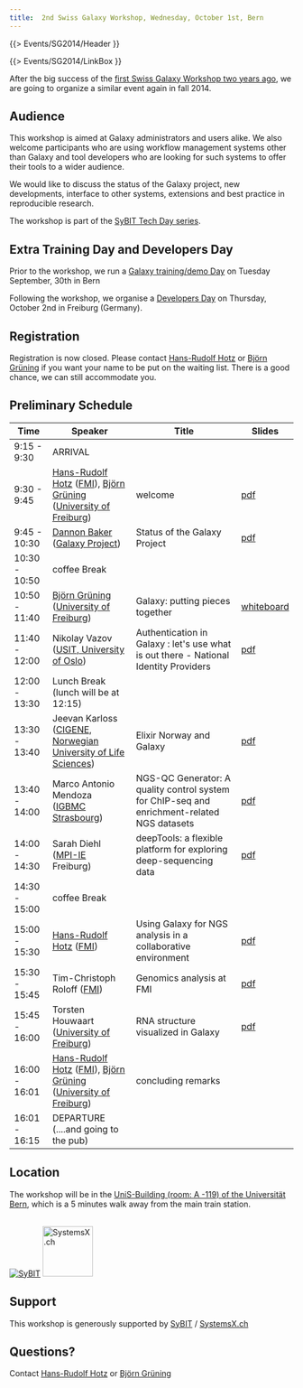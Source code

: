 ```yaml
---
title:  2nd Swiss Galaxy Workshop, Wednesday, October 1st, Bern 
---
```

{{> Events/SG2014/Header }}



{{> Events/SG2014/LinkBox }}

After the big success of the [first Swiss Galaxy Workshop two years ago](/src/events/Switzerland2012/index.md), we are going to organize a similar event again in fall 2014.


## Audience

This workshop is aimed at Galaxy administrators and users alike. We also welcome participants who are using workflow management systems other than Galaxy and tool developers who are looking for such systems to offer their tools to a wider audience.

We would like to discuss the status of the Galaxy project, new developments, interface to other systems, extensions and best practice in reproducible research.

The workshop is part of the [SyBIT Tech Day series](https://wiki.systemsx.ch/display/SyBIT).


## Extra Training Day and Developers Day

Prior to the workshop, we run a [Galaxy training/demo Day](/src/events/Switzerland2014/trainingday/index.md) on Tuesday September, 30th in Bern

Following the workshop, we organise a [Developers Day](/src/events/Germany2014/index.md) on Thursday, October 2nd in Freiburg (Germany).

## Registration

Registration is now closed. Please contact [Hans-Rudolf Hotz](/src/HansrudolfHotz/index.md) or [Björn Grüning](/src/BjoernGruening/index.md) if you want your name to be put on the waiting list. There is a good chance, we can still accommodate you. 

## Preliminary Schedule


| Time |  Speaker  |  Title  |  Slides  | 
| ---- | -------- | ------ | ------- | 
| 9:15 - 9:30 |  ARRIVAL  | 
| 9:30 - 9:45 |  [Hans-Rudolf Hotz](/src/HansrudolfHotz/index.md) ([FMI](http://www.fmi.ch/)), [Björn Grüning](/src/BjoernGruening/index.md) ([University of Freiburg](http://www.uni-freiburg.de/))  |  welcome  |  [pdf](PLACEHOLDER_ATTACHMENT_URL/src/welcome_20141001.pdf)   | 
| 9:45 - 10:30 |  [Dannon Baker](/src/DannonBaker/index.md) ([Galaxy Project](http://galaxyproject.org))  |  Status of the Galaxy Project  |  [pdf](PLACEHOLDER_ATTACHMENT_URL/src/SG2014T__State_of_the_Galaxy.pdf)   | 
| 10:30 - 10:50 |  coffee Break  | 
| 10:50 - 11:40 |  [Björn Grüning](/src/BjoernGruening/index.md) ([University of Freiburg](http://www.uni-freiburg.de/))  |  Galaxy: putting pieces together  |  [whiteboard](/src/events/Switzerland2014/Bjoern_whiteboard.jpg) | 
| 11:40 - 12:00 |  Nikolay Vazov ([USIT, University of Oslo](http://www.usit.uio.no/english/))  |  Authentication in Galaxy : let's use what is out there - National Identity Providers  |  [pdf](PLACEHOLDER_ATTACHMENT_URL/src/Auth-tutorial-vazov.pdf)  | 
| 12:00 - 13:30 |  Lunch Break (lunch will be at 12:15)  | 
| 13:30 - 13:40 |  Jeevan Karloss ([CIGENE, Norwegian University of Life Sciences](http://www.cigene.no/))  |  Elixir Norway and Galaxy  |  [pdf](PLACEHOLDER_ATTACHMENT_URL/src/Elixir_Norway_011014.pdf)  | 
| 13:40 - 14:00 |  Marco Antonio Mendoza ([IGBMC Strasbourg](http://www.igbmc.fr/))  |  NGS-QC Generator: A quality control system for ChIP-seq and enrichment-related NGS datasets  |  [pdf](PLACEHOLDER_ATTACHMENT_URL/src/Marco_Galaxy_Bern_October_2014_final.pdf)  | 
| 14:00 - 14:30 |  Sarah Diehl ([MPI-IE](https://www.ie-freiburg.mpg.de/) Freiburg) |  deepTools: a flexible platform for exploring deep-sequencing data  |  [pdf](PLACEHOLDER_ATTACHMENT_URL/src/deepTools_SG14_v3.pdf)   | 
| 14:30 - 15:00 |  coffee Break  | 
| 15:00 - 15:30 |  [Hans-Rudolf Hotz](/src/HansrudolfHotz/index.md) ([FMI](http://www.fmi.ch/))  |  Using Galaxy for NGS analysis in a collaborative environment  |  [pdf](PLACEHOLDER_ATTACHMENT_URL/src/hrh_20141001.pdf)   | 
| 15:30 - 15:45 |  Tim-Christoph Roloff ([FMI](http://www.fmi.ch/))  |  Genomics analysis at FMI  |  [pdf](PLACEHOLDER_ATTACHMENT_URL/src/Galaxy_Workshop_Bern_2014_Tim_Roloff.pdf)  | 
| 15:45 - 16:00 |  Torsten Houwaart ([University of Freiburg](http://www.uni-freiburg.de/))  |  RNA structure visualized in Galaxy  |  [pdf](PLACEHOLDER_ATTACHMENT_URL/src/Torsten_Bern01.10.2014.pdf)  | 
| 16:00 - 16:01 |  [Hans-Rudolf Hotz](/src/HansrudolfHotz/index.md) ([FMI](http://www.fmi.ch/)), [Björn Grüning](/src/BjoernGruening/index.md)  ([University of Freiburg](http://www.uni-freiburg.de/))  |  concluding remarks  |   | 
| 16:01 - 16:15 |  DEPARTURE (....and going to the pub)  | 


## Location

The workshop will be in the [UniS-Building (room: A -119) of the Universität Bern](http://www.bau.unibe.ch/plaene/hgexwiunis.htm), which is a 5 minutes walk away from the main train station.

<br />

<div class='right'> <a href='https://wiki.systemsx.ch/display/SyBIT'><img src="/src/images/Logos/SyBITLogo.png" alt="SyBIT" /></a>     <a href='http://www.systemsx.ch/'><img src="/src/images/Logos/SystemsXchLogo.png" alt="SystemsX.ch" height="89" /></a> </div>


## Support

This workshop is generously supported by [SyBIT](https://wiki.systemsx.ch/display/SyBIT) / [SystemsX.ch](http://www.systemsx.ch/)



## Questions?

Contact [Hans-Rudolf Hotz](/src/HansrudolfHotz/index.md) or [Björn Grüning](/src/BjoernGruening/index.md)
